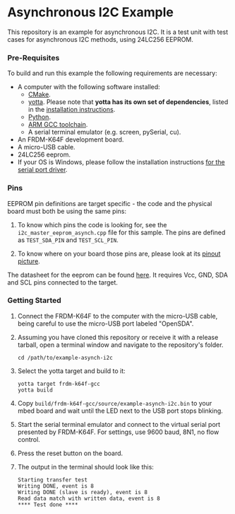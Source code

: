 # Asynchronous I2C Example

This repository is an example for asynchronous I2C. It is a test unit with test cases for asynchronous I2C methods, using 24LC256 EEPROM.

### Pre-Requisites

To build and run this example the following requirements are necessary:

* A computer with the following software installed:
	* [CMake](http://www.cmake.org/download/).
	* [yotta](https://github.com/ARMmbed/yotta). Please note that **yotta has its own set of dependencies**, listed in the [installation instructions](http://armmbed.github.io/yotta/#installing-on-windows).
	* [Python](https://www.python.org/downloads/).
	* [ARM GCC toolchain](https://launchpad.net/gcc-arm-embedded).
	* A serial terminal emulator (e.g. screen, pySerial, cu).
* An FRDM-K64F development board.
* A micro-USB cable.
* 24LC256 eeprom.
* If your OS is Windows, please follow the installation instructions [for the serial port driver](https://developer.mbed.org/handbook/Windows-serial-configuration).

### Pins

EEPROM pin definitions are target specific - the code and the physical board must both be using the same pins:

1. To know which pins the code is looking for, see the ``i2c_master_eeprom_asynch.cpp`` file for this sample. The pins are defined as ``TEST_SDA_PIN`` and ``TEST_SCL_PIN``.

2. To know where on your board those pins are, please look at its [pinout picture](http://developer.mbed.org/platforms/FRDM-K64F/#overview).

The datasheet for the eeprom can be found [here](http://dlnmh9ip6v2uc.cloudfront.net/datasheets/Components/General%20IC/34979_SPCN.pdf). It requires Vcc, GND, SDA and SCL pins connected to the target.

### Getting Started

1. Connect the FRDM-K64F to the computer with the micro-USB cable, being careful to use the micro-USB port labeled "OpenSDA".

3. Assuming you have cloned this repository or receive it with a release tarball, open a terminal window and navigate to the repository's folder.

    ```
    cd /path/to/example-asynch-i2c
	```
   
3. Select the yotta target and build to it:

	```
	yotta target frdm-k64f-gcc
	yotta build
    ```

3. Copy ``build/frdm-k64f-gcc/source/example-asynch-i2c.bin`` to your mbed board and wait until the LED next to the USB port stops blinking.

4. Start the serial terminal emulator and connect to the virtual serial port presented by FRDM-K64F. For settings, use 9600 baud, 8N1, no flow control.

5. Press the reset button on the board.

6. The output in the terminal should look like this:

    ```
    Starting transfer test
    Writing DONE, event is 8
    Writing DONE (slave is ready), event is 8
    Read data match with written data, event is 8
    **** Test done ****
    ```

